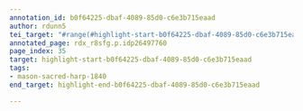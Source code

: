 ```yaml
---
annotation_id: b0f64225-dbaf-4089-85d0-c6e3b715eaad
author: rdunn5
tei_target: "#range(#highlight-start-b0f64225-dbaf-4089-85d0-c6e3b715eaad, #highlight-end-b0f64225-dbaf-4089-85d0-c6e3b715eaad)"
annotated_page: rdx_r8sfg.p.idp26497760
page_index: 35
target: highlight-start-b0f64225-dbaf-4089-85d0-c6e3b715eaad
tags:
- mason-sacred-harp-1840
end_target: highlight-end-b0f64225-dbaf-4089-85d0-c6e3b715eaad

---
```

